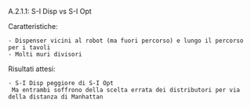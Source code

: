 A.2.1.1: S-I Disp vs S-I Opt

Caratteristiche:

	- Dispenser vicini al robot (ma fuori percorso) e lungo il percorso per i tavoli
	- Molti muri divisori

Risultati attesi:
	
	- S-I Disp peggiore di S-I Opt
	 Ma entrambi soffrono della scelta errata dei distributori per via della distanza di Manhattan